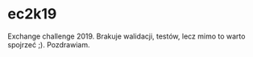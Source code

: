 # ec2k19
Exchange challenge 2019.
Brakuje walidacji, testów, lecz mimo to warto spojrzeć ;).
Pozdrawiam.
